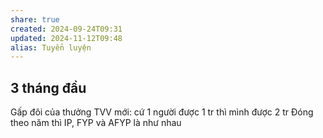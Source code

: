 ```yaml
---
share: true
created: 2024-09-24T09:31
updated: 2024-11-12T09:48
alias: Tuyển luyện
---
```

## 3 tháng đầu
Gấp đôi của thưởng TVV mới: cứ 1 người được 1 tr thì mình được 2 tr
Đóng theo năm thì IP, FYP và AFYP là như nhau